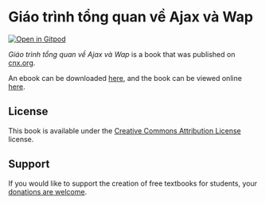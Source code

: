 # Giáo trình tổng quan về Ajax và Wap

[![Open in Gitpod](https://gitpod.io/button/open-in-gitpod.svg)](https://gitpod.io/from-referrer/)

_Giáo trình tổng quan về Ajax và Wap_ is a book that was published on [cnx.org](https://cnx.org/).

An ebook can be downloaded [here](https://github.com/cnx-user-books/cnxbook-giao-trinh-tong-quan-ve-ajax-va-wap/releases/latest), and the book can be viewed online [here](https://github.com/cnx-user-books/cnxbook-giao-trinh-tong-quan-ve-ajax-va-wap/releases/latest).

## License
This book is available under the [Creative Commons Attribution License](./LICENSE) license.

## Support
If you would like to support the creation of free textbooks for students, your [donations are welcome](https://riceconnect.rice.edu/donation/support-openstax-banner).
